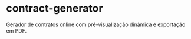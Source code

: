 # contract-generator
Gerador de contratos online com pré-visualização dinâmica e exportação em PDF.
